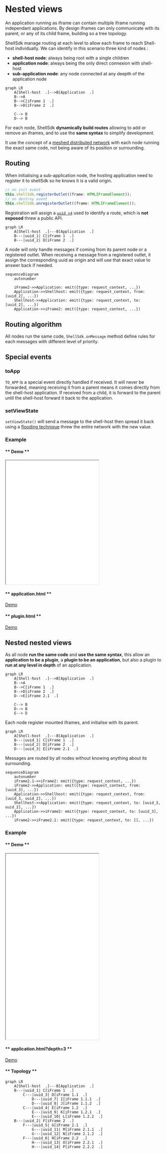 # Nested views

An application running as iframe can contain multiple iframe running independant applications. By design iframes can only communicate with its parent, or any of its child frame, building so a tree topology.

<!-- panels:start -->

<!-- div:left-panel -->

ShellSdk manage routing at each level to allow each frame to reach Shell-host individually. We can identify in this scenario three kind of nodes :

- **shell-host node**: always being root with a single children
- **application node**: always being the only direct connexion with shell-host
- **sub-application node**: any node connected at any deepth of the application node

<!-- div:right-panel -->

```mermaid
graph LR
    A[Shell-host  .]-->B[Application  .]
    B-->A
    B-->C[iFrame 1  .]
    B-->D[iFrame 2  .]

    C--> B
    D--> B
```

<!-- panels:end -->

For each node, ShellSdk **dynamically build routes** allowing to add or remove an iframes, and to use the **same syntax** to simplify development.

It use the concept of a [meshed distributed network](https://en.wikipedia.org/wiki/Mesh_networking) with each node running the exact same code, not being aware of its position or surrounding.

## Routing

When initialising a sub-application node, the hosting application need to register it to shellSdk so he knows it is a valid origin.

```javascript
// on init event
this.shellSdk.registerOutlet((frame: HTMLIFrameElement));
// on destroy event
this.shellSdk.unregisterOutlet((frame: HTMLIFrameElement));
```

Registration will assign a [`uuid v4`](https://fr.wikipedia.org/wiki/Universal_Unique_Identifier) used to identify a route, which is **not exposed** threw a public API.

```mermaid
graph LR
    A[Shell-host  .]---B[Application  .]
    B---|uuid_1| C[iFrame 1  .]
    B---|uuid_2| D[iFrame 2  .]
```

A node will only handle messages if coming from its parent node or a registered outlet. When receiving a message from a registered outlet, it assign the corresponding uuid as origin and will use that exact value to answer back if needed.

```mermaid
sequenceDiagram
    autonumber

    iFrame2->>Application: emit({type: request_context, ...})
    Application->>Shellhost: emit({type: request_context, from: [uuid_2], ...})
    Shellhost->>Application: emit({type: request_context, to: [uuid_2], ...})
    Application->>iFrame2: emit({type: request_context, ...})
```

## Routing algorithm

All nodes run the same code, `ShellSdk.onMessage` method define rules for each messages with different level of priority.

## Special events

### toApp

`TO_APP` is a special event directly handled if received. It will never be forwarded, meaning receiving it from a parent means it comes directly from the shell-host application. If received from a child, it is forward to the parent until the shell-host forward it back to the application.

### setViewState

`setViewState()` will send a message to the shell-host then spread it back using a [flooding technique](<https://en.wikipedia.org/wiki/Flooding_(computer_networking)>) threw the entire network with the new value.

### Example

<!-- tabs:start -->

#### ** Demo **

<iframe src="examples/selected_items/application.html" height=400></iframe>

#### ** application.html **

[Demo](/examples/selected_items/application.html ':include :type=code text')

#### ** plugin.html **

[Demo](/examples/selected_items/plugin.html ':include :type=code text')

<!-- tabs:end -->

## Nested nested views

As all node **run the same code** and **use the same syntax**, this allow an **application to be a plugin**, a **plugin to be an application**, but also a plugin to **run at any level in depth** of an application.

```mermaid
graph LR
    A[Shell-host  .]-->B[Application  .]
    B-->A
    B-->C[iFrame 1  .]
    B-->D[iFrame 2  .]
    D-->E[iFrame 2.1  .]

    C--> B
    D--> B
    E--> D
```

Each node register mounted iframes, and initialise with its parent.

```mermaid
graph LR
    A[Shell-host  .]---B[Application  .]
    B---|uuid_1| C[iFrame 1  .]
    B---|uuid_2| D[iFrame 2  .]
    D---|uuid_3| E[iFrame 2.1  .]
```

Messages are routed by all nodes without knowing anything about its surrounding.

```mermaid
sequenceDiagram
    autonumber
    iFrame2.1->>iFrame2: emit({type: request_context, ...})
    iFrame2->>Application: emit({type: request_context, from: [uuid_3], ...})
    Application->>Shellhost: emit({type: request_context, from: [uuid_3, uuid_2], ...})
    Shellhost->>Application: emit({type: request_context, to: [uuid_3, uuid_2], ...})
    Application->>iFrame2: emit({type: request_context, to: [uuid_3], ...})
    iFrame2->>iFrame2.1: emit({type: request_context, to: [], ...})
```

### Example

<!-- tabs:start -->

#### ** Demo **

<iframe src="examples/nested_nested/application.html?depth=3" height=600></iframe>

#### ** application.html?depth=3 **

[Demo](/examples/nested_nested/application.html ':include :type=code text')

#### ** Topology **

```mermaid
graph LR
    A[Shell-host  .]---B[Application  .]
    B---|uuid_1| C[iFrame 1  .]
        C---|uuid_3| D[iFrame 1.1  .]
            D---|uuid_7| I[iFrame 1.1.1  .]
            D---|uuid_8| J[iFrame 1.1.2  .]
        C---|uuid_4| E[iFrame 1.2  .]
            E---|uuid_9| K[iFrame 1.2.1  .]
            E---|uuid_10| L[iFrame 1.2.2  .]
    B---|uuid_2| F[iFrame 2  .]
        F---|uuid_5| G[iFrame 2.1  .]
            G---|uuid_11| M[iFrame 2.1.1  .]
            G---|uuid_12| N[iFrame 2.1.2  .]
        F---|uuid_6| H[iFrame 2.2  .]
            H---|uuid_13| O[iFrame 2.2.1  .]
            H---|uuid_14| P[iFrame 2.2.2  .]
```

<!-- tabs:end -->

